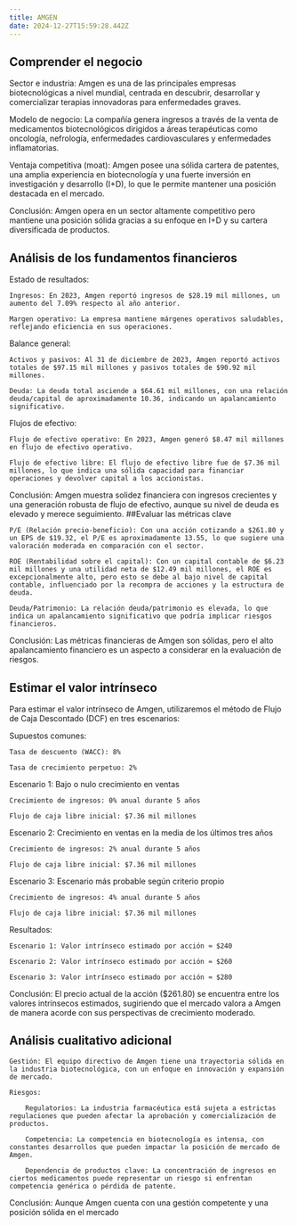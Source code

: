 ```yaml
---
title: AMGEN
date: 2024-12-27T15:59:28.442Z
---
```


## Comprender el negocio

Sector e industria: Amgen es una de las principales empresas biotecnológicas a nivel mundial, centrada en descubrir, desarrollar y comercializar terapias innovadoras para enfermedades graves.

Modelo de negocio: La compañía genera ingresos a través de la venta de medicamentos biotecnológicos dirigidos a áreas terapéuticas como oncología, nefrología, enfermedades cardiovasculares y enfermedades inflamatorias.

Ventaja competitiva (moat): Amgen posee una sólida cartera de patentes, una amplia experiencia en biotecnología y una fuerte inversión en investigación y desarrollo (I+D), lo que le permite mantener una posición destacada en el mercado.

Conclusión: Amgen opera en un sector altamente competitivo pero mantiene una posición sólida gracias a su enfoque en I+D y su cartera diversificada de productos.

## Análisis de los fundamentos financieros

Estado de resultados:

    Ingresos: En 2023, Amgen reportó ingresos de $28.19 mil millones, un aumento del 7.09% respecto al año anterior.

    Margen operativo: La empresa mantiene márgenes operativos saludables, reflejando eficiencia en sus operaciones.

Balance general:

    Activos y pasivos: Al 31 de diciembre de 2023, Amgen reportó activos totales de $97.15 mil millones y pasivos totales de $90.92 mil millones.

    Deuda: La deuda total asciende a $64.61 mil millones, con una relación deuda/capital de aproximadamente 10.36, indicando un apalancamiento significativo.

Flujos de efectivo:

    Flujo de efectivo operativo: En 2023, Amgen generó $8.47 mil millones en flujo de efectivo operativo.

    Flujo de efectivo libre: El flujo de efectivo libre fue de $7.36 mil millones, lo que indica una sólida capacidad para financiar operaciones y devolver capital a los accionistas.

Conclusión: Amgen muestra solidez financiera con ingresos crecientes y una generación robusta de flujo de efectivo, aunque su nivel de deuda es elevado y merece seguimiento.
##Evaluar las métricas clave

    P/E (Relación precio-beneficio): Con una acción cotizando a $261.80 y un EPS de $19.32, el P/E es aproximadamente 13.55, lo que sugiere una valoración moderada en comparación con el sector.

    ROE (Rentabilidad sobre el capital): Con un capital contable de $6.23 mil millones y una utilidad neta de $12.49 mil millones, el ROE es excepcionalmente alto, pero esto se debe al bajo nivel de capital contable, influenciado por la recompra de acciones y la estructura de deuda.

    Deuda/Patrimonio: La relación deuda/patrimonio es elevada, lo que indica un apalancamiento significativo que podría implicar riesgos financieros.

Conclusión: Las métricas financieras de Amgen son sólidas, pero el alto apalancamiento financiero es un aspecto a considerar en la evaluación de riesgos.

## Estimar el valor intrínseco

Para estimar el valor intrínseco de Amgen, utilizaremos el método de Flujo de Caja Descontado (DCF) en tres escenarios:

Supuestos comunes:

    Tasa de descuento (WACC): 8%

    Tasa de crecimiento perpetuo: 2%

Escenario 1: Bajo o nulo crecimiento en ventas

    Crecimiento de ingresos: 0% anual durante 5 años

    Flujo de caja libre inicial: $7.36 mil millones

Escenario 2: Crecimiento en ventas en la media de los últimos tres años

    Crecimiento de ingresos: 2% anual durante 5 años

    Flujo de caja libre inicial: $7.36 mil millones

Escenario 3: Escenario más probable según criterio propio

    Crecimiento de ingresos: 4% anual durante 5 años

    Flujo de caja libre inicial: $7.36 mil millones

Resultados:

    Escenario 1: Valor intrínseco estimado por acción ≈ $240

    Escenario 2: Valor intrínseco estimado por acción ≈ $260

    Escenario 3: Valor intrínseco estimado por acción ≈ $280

Conclusión: El precio actual de la acción ($261.80) se encuentra entre los valores intrínsecos estimados, sugiriendo que el mercado valora a Amgen de manera acorde con sus perspectivas de crecimiento moderado.

## Análisis cualitativo adicional

    Gestión: El equipo directivo de Amgen tiene una trayectoria sólida en la industria biotecnológica, con un enfoque en innovación y expansión de mercado.

    Riesgos:

        Regulatorios: La industria farmacéutica está sujeta a estrictas regulaciones que pueden afectar la aprobación y comercialización de productos.

        Competencia: La competencia en biotecnología es intensa, con constantes desarrollos que pueden impactar la posición de mercado de Amgen.

        Dependencia de productos clave: La concentración de ingresos en ciertos medicamentos puede representar un riesgo si enfrentan competencia genérica o pérdida de patente.

Conclusión: Aunque Amgen cuenta con una gestión competente y una posición sólida en el mercado